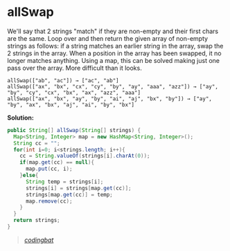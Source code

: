 # allSwap

We'll say that 2 strings "match" if they are non-empty and their first chars are the same. Loop over and then return the given array of non-empty strings as follows: if a string matches an earlier string in the array, swap the 2 strings in the array. When a position in the array has been swapped, it no longer matches anything. Using a map, this can be solved making just one pass over the array. More difficult than it looks.

```
allSwap(["ab", "ac"]) → ["ac", "ab"]
allSwap(["ax", "bx", "cx", "cy", "by", "ay", "aaa", "azz"]) → ["ay", "by", "cy", "cx", "bx", "ax", "azz", "aaa"]
allSwap(["ax", "bx", "ay", "by", "ai", "aj", "bx", "by"]) → ["ay", "by", "ax", "bx", "aj", "ai", "by", "bx"]
```

**Solution:**

```java
public String[] allSwap(String[] strings) {
  Map<String, Integer> map = new HashMap<String, Integer>();
  String cc = "";
  for(int i=0; i<strings.length; i++){
    cc = String.valueOf(strings[i].charAt(0));
    if(map.get(cc) == null){
      map.put(cc, i);
    }else{
      String temp = strings[i];
      strings[i] = strings[map.get(cc)];
      strings[map.get(cc)] = temp;
      map.remove(cc);
    }
  }
  return strings;
}
```

> _[codingbat](https://codingbat.com/prob/p134133)_